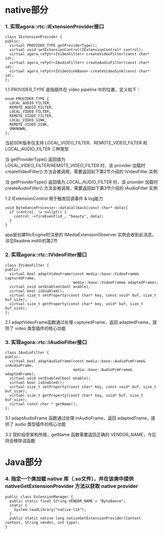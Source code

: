 # native部分
### 1. 实现agora::rtc::IExtensionProvider接口
```
class IExtensionProvider {
public:
  virtual PROVIDER_TYPE getProviderType();
  virtual void setExtensionControl(IExtensionControl* control);
  virtual agora_refptr<IVideoFilter> createVideoFilter(const char* id);
  virtual agora_refptr<IAudioFilter> createAudioFilter(const char* id);
  virtual agora_refptr<IVideoSinkBase> createVideoSink(const char* id);
};
```

1.1 PROVIDER_TYPE 是指插件在 video pipeline 中的位置，定义如下：
```
enum PROVIDER_TYPE {
  LOCAL_AUDIO_FILTER,
  REMOTE_AUDIO_FILTER,
  LOCAL_VIDEO_FILTER,
  REMOTE_VIDEO_FILTER,
  LOCAL_VIDEO_SINK,
  REMOTE_VIDEO_SINK,
  UNKNOWN,
};
```

当前SDK版本仅支持 LOCAL_VIDEO_FILTER、REMOTE_VIDEO_FILTER 和 LOCAL_AUDIO_FILTER 三种类型

当 getProviderType() 返回值为 LOCAL_VIDEO_FILTER/REMOTE_VIDEO_FILTER 时，该 provider 加载时 createVideoFilter() 方法会被调用，需要返回如下第2节介绍的 IVideoFilter 实例

当 getProviderType() 返回值为 LOCAL_AUDIO_FILTER 时，该 provider 加载时 createAudioFilter() 方法会被调用，需要返回如下第3节介绍的 IAudioFilter 实例

1.2 IExtensionControl 用于触发回调事件 & log能力
```
void ByteDanceProcessor::dataCallback(const char* data){
  if (control_ != nullptr) {
	control_->fireEvent(id_, "beauty", data);	
  }
}
```
app层创建RtcEngine时注册的 IMediaExtensionObserver 实例会收到此消息，详见Readme.md中的第2节

### 2. 实现agora::rtc::IVideoFilter接口

```
class IVideoFilter {
public:
  virtual bool adaptVideoFrame(const media::base::VideoFrame& capturedFrame,
                               media::base::VideoFrame& adaptedFrame);
  virtual void setEnabled(bool enable);
  virtual bool isEnabled();
  virtual size_t setProperty(const char* key, const void* buf, size_t buf_size);
  virtual size_t getProperty(const char* key, void* buf, size_t buf_size);
};
```

2.1 adaptVideoFrame函数通过处理 capturedFrame，返回 adaptedFrame，提供了 video 类型插件的核心功能

### 3. 实现agora::rtc::IAudioFilter接口

```
class IAudioFilter {
public:
  virtual bool adaptAudioFrame(const media::base::AudioPcmFrame& inAudioFrame,
                               media::base::AudioPcmFrame& adaptedFrame);
  virtual void setEnabled(bool enable);
  virtual bool isEnabled();
  virtual size_t setProperty(const char* key, const void* buf, size_t buf_size);
  virtual size_t getProperty(const char* key, void* buf, size_t buf_size);
  virtual const char * getName();
};
```

3.1 adaptAudioFrame 函数通过处理 inAudioFrame，返回 adaptedFrame，提供了 audio 类型插件的核心功能

3.2 现阶段受架构所限，getName 函数需要返回正确的 VENDOR_NAME，今后将会移除该函数

# Java部分
### 4. 指定一个类加载 native 库（.so文件），并在该类中提供 nativeGetExtensionProvider 方法以获取 native provider
```
public class ExtensionManager {
  public static final String VENDOR_NAME = "ByteDance";
  static {
	System.loadLibrary("native-lib");
  }
  public static native long nativeGetExtensionProvider(Context context, String vendor, int type);
}
```
